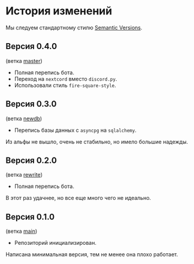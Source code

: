 # История изменений

Мы следуем стандартному стилю [Semantic Versions](https://semver.org/).


## Версия 0.4.0

(ветка [master](https://github.com/PerchunPak/PingerBot/tree/master))

- Полная перепись бота.
- Переход на `nextcord` вместо `discord.py`.
- Использовали стиль `fire-square-style`.


## Версия 0.3.0

(ветка [newdb](https://github.com/PerchunPak/PingerBot/tree/newdb))

- Перепись базы данных с `asyncpg` на `sqlalchemy`.

Из альфы не вышло, очень не стабильно, но имело большие надежды.


## Версия 0.2.0

(ветка [rewrite](https://github.com/PerchunPak/PingerBot/tree/rewrite))

- Полная перепись бота.

В этот раз удачнее, но все еще много чего не идеально.


## Версия 0.1.0

(ветка [main](https://github.com/PerchunPak/PingerBot/tree/main))

- Репозиторий инициализирован. 

Написана минимальная версия, тем не менее она плохо работает.
